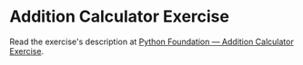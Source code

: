 
# Addition Calculator Exercise

Read the exercise's description at [Python Foundation — Addition Calculator Exercise](https://www.codeguage.com/courses/python/addition-calculator-exercise).